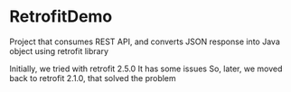 # RetrofitDemo
Project that consumes REST API, and converts JSON response into Java object using retrofit library

Initially, we tried with retrofit 2.5.0
It has some issues
So, later, we moved back to retrofit 2.1.0, that solved the problem
